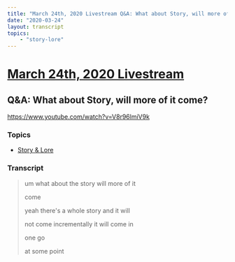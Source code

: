```yaml
---
title: "March 24th, 2020 Livestream Q&A: What about Story, will more of it come?"
date: "2020-03-24"
layout: transcript
topics:
    - "story-lore"
---
```

# [March 24th, 2020 Livestream](../2020-03-24.md)
## Q&A: What about Story, will more of it come?
https://www.youtube.com/watch?v=V8r96lmiV9k

### Topics
* [Story & Lore](../topics/story-lore.md)

### Transcript

> um what about the story will more of it
>
> come
>
> yeah there's a whole story and it will
>
> not come incrementally it will come in
>
> one go
>
> at some point
>
